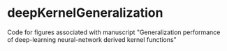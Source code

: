 # deepKernelGeneralization
Code for figures associated with manuscript "Generalization performance of deep-learning neural-network derived kernel functions"
